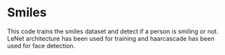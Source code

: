 # Smiles

This code trains the smiles dataset and detect if a person is smiling or not.
LeNet architecture has been used for training and haarcascade has been used for face detection.
